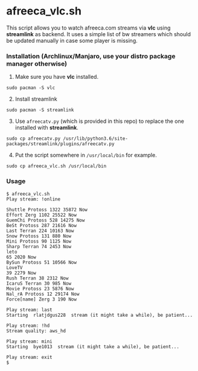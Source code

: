 # afreeca_vlc.sh
This script allows you to watch afreeca.com streams via **vlc** using **streamlink** as backend.
It uses a simple list of bw streamers which should be updated manually in case some player is missing.

### Installation (Archlinux/Manjaro, use your distro package manager otherwise)
1. Make sure you have **vlc** installed.
```
sudo pacman -S vlc
```
2. Install streamlink
```
sudo pacman -S streamlink
```
3. Use `afreecatv.py` (which is provided in this repo) to replace the one installed with **streamlink**.
```
sudo cp afreecatv.py /usr/lib/python3.6/site-packages/streamlink/plugins/afreecatv.py
```
4. Put the script somewhere in `/usr/local/bin` for example.
```
sudo cp afreeca_vlc.sh /usr/local/bin
```
### Usage

```
$ afreeca_vlc.sh 
Play stream: !online

Shuttle Protoss 1322 35872 Now
Effort Zerg 1102 25522 Now
GuemChi Protoss 528 14275 Now
BeSt Protoss 287 21616 Now
Last Terran 224 10163 Now
Snow Protoss 131 880 Now
Mini Protoss 90 1125 Now
Sharp Terran 74 2453 Now
leto
65 2020 Now
BySun Protoss 51 10566 Now
LoveTV
39 2279 Now
Rush Terran 38 2312 Now
IcaruS Terran 30 985 Now
Movie Protoss 23 5876 Now
Nal_rA Protoss 12 29174 Now
Force[name] Zerg 3 190 Now

Play stream: last
Starting  rlatjdgus228  stream (it might take a while), be patient...

Play stream: !hd
Stream quality: aws_hd

Play stream: mini
Starting  bye1013  stream (it might take a while), be patient...

Play stream: exit
$
```
